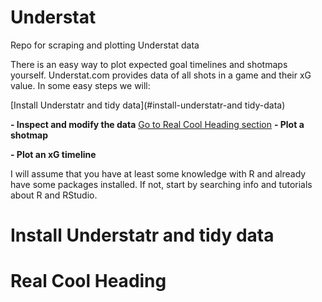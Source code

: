 # Understat
Repo for scraping and plotting Understat data

There is an easy way to plot expected goal timelines and shotmaps yourself. Understat.com provides data of all shots in a game and their xG value. In some easy steps we will:

[Install Understatr and tidy data](#install-understatr-and tidy-data)

**- Inspect and modify the data**
[Go to Real Cool Heading section](#real-cool-heading)
**- Plot a shotmap**

**- Plot an xG timeline**

I will assume that you have at least some knowledge with R and already have some packages installed. If not, start by searching info and tutorials about R and RStudio. 

# Install Understatr and tidy data

# Real Cool Heading
